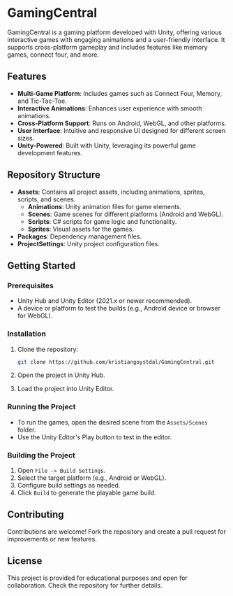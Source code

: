 # GamingCentral

GamingCentral is a gaming platform developed with Unity, offering various interactive games with engaging animations and a user-friendly interface. It supports cross-platform gameplay and includes features like memory games, connect four, and more.

## Features

- **Multi-Game Platform**: Includes games such as Connect Four, Memory, and Tic-Tac-Toe.
- **Interactive Animations**: Enhances user experience with smooth animations.
- **Cross-Platform Support**: Runs on Android, WebGL, and other platforms.
- **User Interface**: Intuitive and responsive UI designed for different screen sizes.
- **Unity-Powered**: Built with Unity, leveraging its powerful game development features.

## Repository Structure

- **Assets**: Contains all project assets, including animations, sprites, scripts, and scenes.
  - **Animations**: Unity animation files for game elements.
  - **Scenes**: Game scenes for different platforms (Android and WebGL).
  - **Scripts**: C# scripts for game logic and functionality.
  - **Sprites**: Visual assets for the games.
- **Packages**: Dependency management files.
- **ProjectSettings**: Unity project configuration files.

## Getting Started

### Prerequisites

- Unity Hub and Unity Editor (2021.x or newer recommended).
- A device or platform to test the builds (e.g., Android device or browser for WebGL).

### Installation

1. Clone the repository:

   ```bash
   git clone https://github.com/kristiangoystdal/GamingCentral.git
   ```

2. Open the project in Unity Hub.

3. Load the project into Unity Editor.

### Running the Project

- To run the games, open the desired scene from the `Assets/Scenes` folder.
- Use the Unity Editor's Play button to test in the editor.

### Building the Project

1. Open `File -> Build Settings`.
2. Select the target platform (e.g., Android or WebGL).
3. Configure build settings as needed.
4. Click `Build` to generate the playable game build.

## Contributing

Contributions are welcome! Fork the repository and create a pull request for improvements or new features.

## License

This project is provided for educational purposes and open for collaboration. Check the repository for further details.
